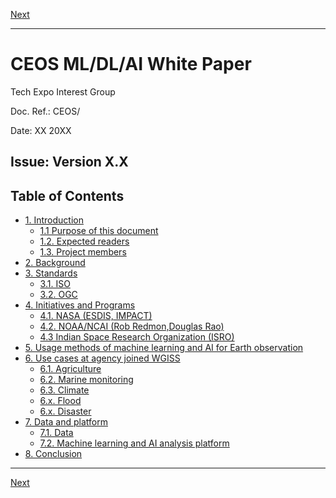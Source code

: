 [Next](introduction.md)

***
# CEOS ML/DL/AI White Paper 

Tech Expo Interest Group

Doc. Ref.: CEOS/

Date: XX  20XX

Issue: Version X.X
----
## Table of Contents

- [1. Introduction](introduction.md#1-introduction)
  - [1.1 Purpose of this document](introduction.md#11-purpose-of-this-document)
  - [1.2. Expected readers](introduction.md#13-project-members)
  - [1.3. Project members](introduction.md#13-project-members)
- [2. Background](background.md#2-background)
- [3. Standards](standards.md#3-standards)
  - [3.1. ISO](standards.md#31-iso)
  - [3.2. OGC](standards.md#32-ogc)
- [4. Initiatives and Programs](initiatives-and-programs.md#4-initiatives-and-programs)
  - [4.1. NASA (ESDIS, IMPACT)](initiatives-and-programs.md#41-nasa-esdis-impact)
  - [4.2. NOAA/NCAI (Rob Redmon,Douglas Rao)](initiatives-and-programs.md#42-noaancai-rob-redmondouglas-rao)
  - [4.3 Indian Space Research Organization (ISRO)](initiatives-and-programs.md#43-indian-space-research-organization-isro)
- [5. Usage methods of machine learning and AI for Earth observation](usage-methods-of-ml-and-ai-for-eo.md#5-usage-methods-of-machine-learning-and-ai-for-earth-observation)
- [6. Use cases at agency joined WGISS](use-cases-at-WGISS.md#6-use-cases-at-agency-joined-wgiss)
  - [6.1. Agriculture](use-cases-at-WGISS.md#61-agriculture)
  - [6.2. Marine monitoring](use-cases-at-WGISS.md#62-marine-monitoring)
  - [6.3. Climate](use-cases-at-WGISS.md#63-climate)
  - [6.x. Flood](use-cases-at-WGISS.md#6x-flood)
  - [6.x. Disaster](use-cases-at-WGISS.md#6x-disaster)
- [7. Data and platform](data-and-platform.md#7-data-and-platform)
  - [7.1. Data](data-and-platform.md#71-data)
  - [7.2. Machine learning and AI analysis platform](data-and-platform.md#72-machine-learning-and-ai-analysis-platform)
- [8. Conclusion](conclusion.md#8-conclusion)

***
[Next](introduction.md)

